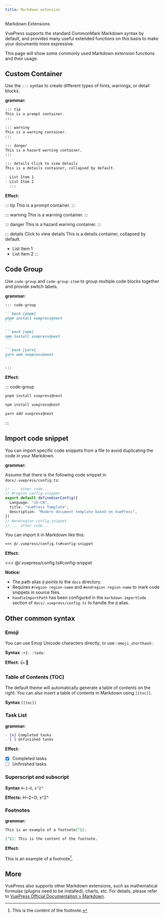 ```yaml
---
title: Markdown extension
---
```


Markdown Extensions

VuePress supports the standard CommonMark Markdown syntax by default, and provides many useful extended functions on this basis to make your documents more expressive.

This page will show some commonly used Markdown extension functions and their usage.

## Custom Container

Use the `:::` syntax to create different types of hints, warnings, or detail blocks.

**grammar:**

```markdown
::: tip
This is a prompt container.
:::

::: warning
This is a warning container.
:::

::: danger
This is a hazard warning container.
:::

::: details Click to view details
This is a details container, collapsed by default.

- List Item 1
- List Item 2
  :::
```

**Effect:**

::: tip
This is a prompt container.
:::

::: warning
This is a warning container.
:::

::: danger
This is a hazard warning container.
:::

::: details Click to view details
This is a details container, collapsed by default.

- List Item 1
- List Item 2
  :::

## Code Group

Use `code-group` and `code-group-item` to group multiple code blocks together and provide switch labels.

**grammar:**

````markdown
::: code-group

```bash [pnpm]
pnpm install vuepress@next
```

```bash [npm]
npm install vuepress@next
```

```bash [yarn]
yarn add vuepress@next
```

:::
````

**Effect:**

::: code-group

```bash [pnpm]
pnpm install vuepress@next
```

```bash [npm]
npm install vuepress@next
```

```bash [yarn]
yarn add vuepress@next
```

:::

## Import code snippet

You can import specific code snippets from a file to avoid duplicating the code in your Markdown.

**grammar:**

Assume that there is the following code snippet in `docs/.vuepress/config.ts`:

```ts
// ... other code...
// #region config-snippet
export default defineUserConfig({
  Language: "zh-CN",
  title: "VuePress Template",
  description: "Modern document template based on VuePress",
})
// #endregion config-snippet
// ... other code...
```

You can import it in Markdown like this:

```markdown
<<< @/.vuepress/config.ts#config-snippet
```

**Effect:**

<<< @/.vuepress/config.ts#config-snippet

**Notice:**

- The path alias `@` points to the `docs` directory.
- Requires `#region region-name` and `#endregion region-name` to mark code snippets in source files.
- `handleImportPath` has been configured in the `markdown.importCode` section of `docs/.vuepress/config.ts` to handle the `@` alias.

## Other common syntax

### Emoji

You can use Emoji Unicode characters directly, or use `:emoji_shorthand:`.

**Syntax** `:+1: :tada:`

**Effect:** :+1: :tada:

### Table of Contents (TOC)

The default theme will automatically generate a table of contents on the right. You can also insert a table of contents in Markdown using `[[toc]]`.

**Syntax** `[[toc]]`

### Task List

**grammar:**

```markdown
- [x] Completed tasks
- [ ] Unfinished tasks
```

**Effect:**

- [x] Completed tasks
- [ ] Unfinished tasks

### Superscript and subscript

**Syntax** `H~2~O`, `x^2^`

**Effects:** H~2~O, x^2^

### Footnotes

**grammar:**

```markdown
This is an example of a footnote[^1].

[^1]: This is the content of the footnote.
```

**Effect:**

This is an example of a footnote[^1].

[^1]: This is the content of the footnote.

## More

VuePress also supports other Markdown extensions, such as mathematical formulas (plugins need to be installed), charts, etc. For details, please refer to [VuePress Official Documentation > Markdown](https://v2.vuepress.vuejs.org/zh/guide/markdown.html).
